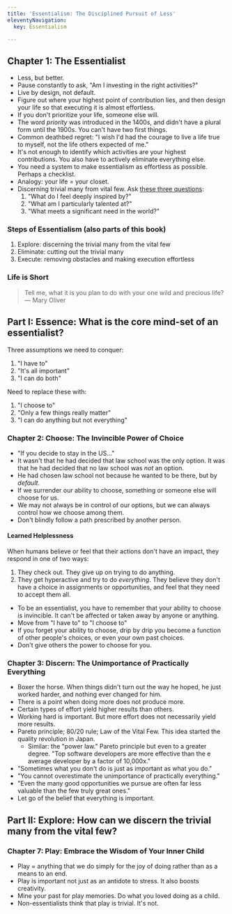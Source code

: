 ```yaml
---
title: 'Essentialism: The Disciplined Pursuit of Less'
eleventyNavigation:
  key: Essentialism

---
```

## Chapter 1: The Essentialist

* Less, but better.
* Pause constantly to ask, "Am I investing in the right activities?"
* Live by design, not default.
* Figure out where your highest point of contribution lies, and then design your life so that executing it is almost effortless.
* If you don't prioritize your life, someone else will.
* The word _priority_ was introduced in the 1400s, and didn't have a plural form until the 1900s. You can't have two first things.
* Common deathbed regret: "I wish I'd had the courage to live a life true to myself, not the life others expected of me."
* It's not enough to identify which activities are your highest contributions. You also have to actively eliminate everything else.
* You need a system to make essentialism as effortless as possible. Perhaps a checklist.
* Analogy: your life = your closet.
* Discerning trivial many from vital few. Ask [these three questions](three-questions.md):
  1. "What do I feel deeply inspired by?"
  2. "What am I particularly talented at?"
  3. "What meets a significant need in the world?"

### Steps of Essentialism (also parts of this book)

1. Explore: discerning the trivial many from the vital few
2. Eliminate: cutting out the trivial many
3. Execute: removing obstacles and making execution effortless

### Life is Short

> Tell me, what it is you plan to do
> with your one wild and precious life?
> — Mary Oliver

## Part I: Essence: What is the core mind-set of an essentialist?

Three assumptions we need to conquer:

1. "I have to"
2. "It's all important"
3. "I can do both"

Need to replace these with:

1. "I choose to"
2. "Only a few things really matter"
3. "I can do anything but not everything"

### Chapter 2: Choose: The Invincible Power of Choice

* "If you decide to stay in the US..."
* It wasn't that he had decided that law school was the only option. It was that he had decided that no law school was _not_ an option.
* He had chosen law school not because he wanted to be there, but by _default_.
* If we surrender our ability to choose, something or someone else will choose for us.
* We may not always be in control of our options, but we can always control how we choose among them.
* Don't blindly follow a path prescribed by another person.

#### Learned Helplessness

When humans believe or feel that their actions don't have an impact, they respond in one of two ways:

1. They check out. They give up on trying to do anything.
2. They get hyperactive and try to do _everything_. They believe they don't have a choice in assignments or opportunities, and feel that they need to accept them all.

* To be an essentialist, you have to remember that your ability to choose is invincible. It can't be affected or taken away by anyone or anything.
* Move from "I have to" to "I choose to"
* If you forget your ability to choose, drip by drip you become a function of other people's choices, or even your own past choices.
* Don't give others the power to choose for you.

### Chapter 3: Discern: The Unimportance of Practically Everything

* Boxer the horse. When things didn't turn out the way he hoped, he just worked harder, and nothing ever changed for him.
* There is a point when doing more does not produce more.
* Certain types of effort yield higher results than others.
* Working hard is important. But more effort does not necessarily yield more results.
* Pareto principle; 80/20 rule; Law of the Vital Few. This idea started the quality revolution in Japan.
  * Similar: the "power law." Pareto principle but even to a greater degree. "Top software developers are more effective than the e average developer by a factor of 10,000x."
* "Sometimes what you don't do is just as important as what you do."
* "You cannot overestimate the unimportance of practically everything."
* "Even the many good opportunities we pursue are often far less valuable than the few truly great ones."
* Let go of the belief that everything is important.

## Part II: Explore: How can we discern the trivial many from the vital few?

### Chapter 7: Play: Embrace the Wisdom of Your Inner Child

* Play = anything that we do simply for the joy of doing rather than as a means to an end.
* Play is important not just as an antidote to stress. It also boosts creativity.
* Mine your past for play memories. Do what you loved doing as a child.
* Non-essentialists think that play is trivial. It's not.